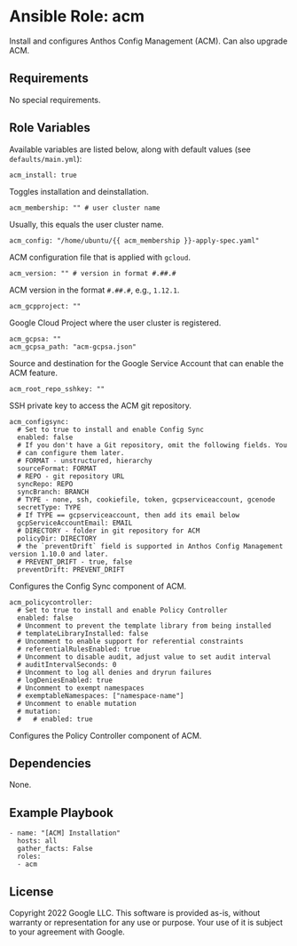# Ansible Role: acm

Install and configures Anthos Config Management (ACM). Can also upgrade ACM.

## Requirements

No special requirements.

## Role Variables

Available variables are listed below, along with default values (see `defaults/main.yml`):

```
acm_install: true
```

Toggles installation and deinstallation.

```
acm_membership: "" # user cluster name
```

Usually, this equals the user cluster name.

```
acm_config: "/home/ubuntu/{{ acm_membership }}-apply-spec.yaml"
```

ACM configuration file that is applied with `gcloud`.

```
acm_version: "" # version in format #.##.#
```

ACM version in the format `#.##.#`, e.g., `1.12.1`.

```
acm_gcpproject: ""
```

Google Cloud Project where the user cluster is registered.

```
acm_gcpsa: ""
acm_gcpsa_path: "acm-gcpsa.json"
```

Source and destination for the Google Service Account that can enable the ACM feature.

```
acm_root_repo_sshkey: ""
```

SSH private key to access the ACM git repository.

```
acm_configsync:
  # Set to true to install and enable Config Sync
  enabled: false
  # If you don't have a Git repository, omit the following fields. You
  # can configure them later.
  # FORMAT - unstructured, hierarchy
  sourceFormat: FORMAT
  # REPO - git repository URL
  syncRepo: REPO
  syncBranch: BRANCH
  # TYPE - none, ssh, cookiefile, token, gcpserviceaccount, gcenode
  secretType: TYPE
  # If TYPE == gcpserviceaccount, then add its email below 
  gcpServiceAccountEmail: EMAIL
  # DIRECTORY - folder in git repository for ACM
  policyDir: DIRECTORY
  # the `preventDrift` field is supported in Anthos Config Management version 1.10.0 and later.
  # PREVENT_DRIFT - true, false
  preventDrift: PREVENT_DRIFT
```

Configures the Config Sync component of ACM.

```
acm_policycontroller:
  # Set to true to install and enable Policy Controller
  enabled: false
  # Uncomment to prevent the template library from being installed
  # templateLibraryInstalled: false
  # Uncomment to enable support for referential constraints
  # referentialRulesEnabled: true
  # Uncomment to disable audit, adjust value to set audit interval
  # auditIntervalSeconds: 0
  # Uncomment to log all denies and dryrun failures
  # logDeniesEnabled: true
  # Uncomment to exempt namespaces
  # exemptableNamespaces: ["namespace-name"]
  # Uncomment to enable mutation
  # mutation:
  #   # enabled: true
```

Configures the Policy Controller component of ACM.

## Dependencies

None.

## Example Playbook

```
- name: "[ACM] Installation"
  hosts: all
  gather_facts: False
  roles:
  - acm
```

## **License**

Copyright 2022 Google LLC. This software is provided as-is, without warranty or representation for any use or purpose.
Your use of it is subject to your agreement with Google.
